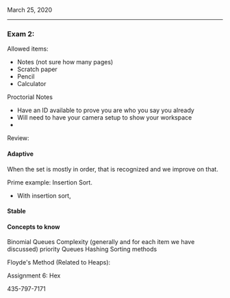 March 25, 2020

---

### Exam 2:

Allowed items:
- Notes (not sure how many pages)
- Scratch paper
- Pencil
- Calculator

Proctorial Notes
- Have an ID available to prove you are who you say you already
- Will need to have your camera setup to show your workspace
-

Review:

#### Adaptive

When the set is mostly in order, that is recognized and we improve on that.

Prime example: Insertion Sort.
- With insertion sort,


#### Stable


#### Concepts to know
Binomial Queues
Complexity (generally and for each item we have discussed)
priority Queues
Hashing
Sorting methods


Floyde's Method (Related to Heaps):


Assignment 6: Hex

435-797-7171
